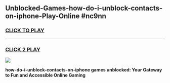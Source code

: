 
## Unblocked-Games-how-do-i-unblock-contacts-on-iphone-Play-Online #nc9nn
<h3>
<a href="https://news.freeplayer.one?title=how-do-i-unblock-contacts-on-iphone&ref=3">CLICK TO PLAY</a></h3>
<hr>

<h3>
<a href="https://news.freeplayer.one?title=how-do-i-unblock-contacts-on-iphone&ref=3">CLICK 2 PLAY</a>
  
</h3>

<a href="https://news.freeplayer.one?title=how-do-i-unblock-contacts-on-iphone&ref=3"><img src="https://clearcache.store/games.png"></a>


**how-do-i-unblock-contacts-on-iphone games unblocked: Your Gateway to Fun and Accessible Online Gaming**
